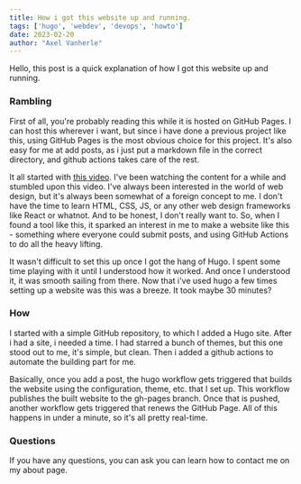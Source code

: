 ```yaml
---
title: How i got this website up and running.
tags: ['hugo', 'webdev', 'devops', 'howto']
date: 2023-02-20
author: "Axel Vanherle"
---
```


Hello, this post is a quick explanation of how I got this website up and running.

### Rambling

First of all, you're probably reading this while it is hosted on GitHub Pages. I can host this wherever i want, but since i have done a previous project like this, using GitHub Pages is the most obvious choice for this project. It's also easy for me at add posts, as i just put a markdown file in the correct directory, and github actions takes care of the rest.

It all started with [this video](https://youtu.be/ZFL09qhKi5I). I've been watching the content for a while and stumbled upon this video. I've always been interested in the world of web design, but it's always been somewhat of a foreign concept to me. I don't have the time to learn HTML, CSS, JS, or any other web design frameworks like React or whatnot. And to be honest, I don't really want to. So, when I found a tool like this, it sparked an interest in me to make a website like this - something where everyone could submit posts, and using GitHub Actions to do all the heavy lifting.

It wasn't difficult to set this up once I got the hang of Hugo. I spent some time playing with it until I understood how it worked. And once I understood it, it was smooth sailing from there. Now that i've used hugo a few times setting up a website was this was a breeze. It took maybe 30 minutes?

### How

I started with a simple GitHub repository, to which I added a Hugo site. After i had a site, i needed a time. I had starred a bunch of themes, but this one stood out to me, it's simple, but clean. Then i added a github actions to automate the building part for me.

Basically, once you add a post, the hugo workflow gets triggered that builds the website using the configuration, theme, etc. that I set up. This workflow publishes the built website to the gh-pages branch. Once that is pushed, another workflow gets triggered that renews the GitHub Page. All of this happens in under a minute, so it's all pretty real-time.

### Questions

If you have any questions, you can ask you can learn how to contact me on my about page.

